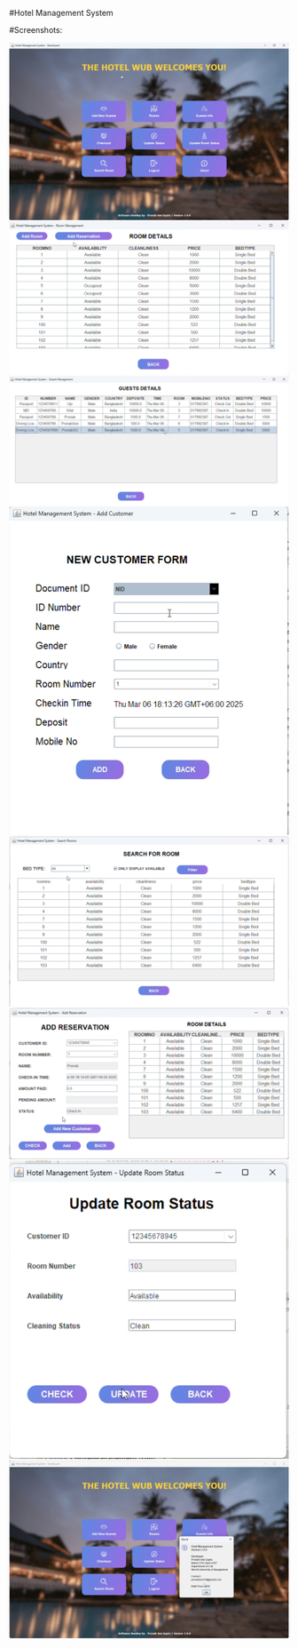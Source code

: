 #Hotel Management System


#Screenshots: 

<img src="https://raw.githubusercontent.com/pronabsen/Hotel-Management-System/refs/heads/main/screenshots/1.png"/>
<img src="https://raw.githubusercontent.com/pronabsen/Hotel-Management-System/refs/heads/main/screenshots/2.png"/>
<img src="https://raw.githubusercontent.com/pronabsen/Hotel-Management-System/refs/heads/main/screenshots/3.png"/>
<img src="https://raw.githubusercontent.com/pronabsen/Hotel-Management-System/refs/heads/main/screenshots/4.png"/>
<img src="https://raw.githubusercontent.com/pronabsen/Hotel-Management-System/refs/heads/main/screenshots/5.png"/>
<img src="https://raw.githubusercontent.com/pronabsen/Hotel-Management-System/refs/heads/main/screenshots/6.png"/>
<img src="https://raw.githubusercontent.com/pronabsen/Hotel-Management-System/refs/heads/main/screenshots/7.png"/>
<img src="https://raw.githubusercontent.com/pronabsen/Hotel-Management-System/refs/heads/main/screenshots/8.png"/>
